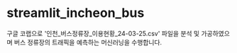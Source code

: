 # streamlit_incheon_bus

구글 코랩으로 '인천_버스정류장_이용현황_24-03-25.csv' 파일을 분석 및 가공하였으며
버스 정류장의 트래픽을 예측하는 머신러닝을 수행합니다.